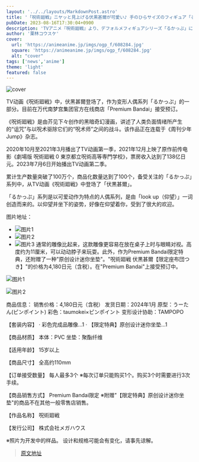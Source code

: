 ```yaml
---
layout: '../../layouts/MarkdownPost.astro'
title: '「呪術廻戦」ニヤッと見上げる伏黒甚爾が可愛い♪ 手のひらサイズのフィギュア「るかっぷ」に登場'
pubDate: 2023-08-16T17:30:04+0900
description: 'TVアニメ『呪術廻戦』より、デフォルメフィギュアシリーズ「るかっぷ」に伏黒甚爾が登場。バンダイナムコグループ公式通販サイト「プレミアムバンダイ」にて予約受付中。'
author: '栗林コウスケ'
cover:
  url: 'https://animeanime.jp/imgs/ogp_f/608284.jpg'
  square: 'https://animeanime.jp/imgs/ogp_f/608284.jpg'
  alt: "cover"
tags: ['news','anime']
theme: 'light'
featured: false
---
```


![cover](https://animeanime.jp/imgs/ogp_f/608284.jpg)

TV动画《呪術廻戦》中，伏黑甚爾登场了，作为变形人偶系列「るかっぷ」的一部分。目前在万代南梦宫集团官方在线商店「Premium Bandai」接受预订。

《呪術廻戦》是由芥见下々创作的黑暗奇幻漫画，讲述了人类负面情绪所产生的“诅咒”与以呪术驱除它们的“呪术师”之间的战斗。该作品正在连载于《周刊少年Jump》杂志。

2020年10月至2021年3月播出了TV动画第一季，2021年12月上映了原作前传电影《劇場版 呪術廻戦 0 東京都立呪術高等専門学校》，票房收入达到了138亿日元。2023年7月6日开始播出TV动画第二季。

累计生产数量突破了100万个，商品化数量达到了100个，备受关注的「るかっぷ」系列中，从TV动画《呪術廻戦》中登场了「伏黒甚爾」。

「るかっぷ」系列是以可爱动作为特点的人偶系列，是由「look up（仰望）」一词创造而来的。以仰望并坐下的姿势，好像在仰望着你，受到了很大的欢迎。

图片地址：
- ![图片1](https://animeanime.jp/imgs/zoom/608282.jpg)
- ![图片2](https://animeanime.jp/imgs/zoom/608281.jpg)
- ![图片3](https://animeanime.jp/imgs/zoom/608287.jpg)
通常的雕像比起来，这款雕像更容易在放在桌子上时与眼睛对视。高度约为11厘米，可以动动脖子来玩耍。此外，作为Premium Bandai限定特典，还附赠了一种"原创设计迷你坐垫"。"呪術廻戦 伏黒甚爾【限定座布団つき】"的价格为4,180日元（含税）。在"Premium Bandai"上接受预订中。

![图片1](https://animeanime.jp/imgs/zoom/608280.jpg)

![图片2](https://animeanime.jp/imgs/zoom/608283.jpg)

商品信息：
销售价格：4,180日元（含税）
发货日期：2024年1月
原型：うーたん(ピンポイント)
彩色：taumokei×ピンポイント
变形设计协助：TAMPOPO

【套装内容】
· 彩色完成品雕像…1
· 【限定特典】原创设计迷你坐垫…1

【商品材质】
本体：PVC
坐垫：聚酯纤维

【适用年龄】
15岁以上

【商品尺寸】
全高约110mm

【订单接受数量】
每人最多3个
※每次订单只能购买1个。购买3个时需要进行3次手续。

【商品销售方式】
Premium Bandai限定
※附赠"【限定特典】原创设计迷你坐垫"的商品不在其他一般零售店销售。

【作品名称】
呪術廻戦

【发行公司】
株式会社メガハウス

※照片为开发中的样品。
设计和规格可能会有变化，请事先谅解。

>[原文地址](https://animeanime.jp/article/2023/08/16/79306.html)  